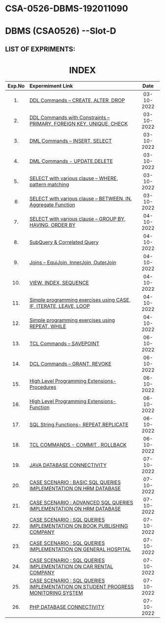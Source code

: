 # CSA-0526-DBMS-192011090

# DBMS (CSA0526) --Slot-D
## LIST OF EXPRIMENTS:

<h1 align="center"> INDEX </h1>



|Exp.No 		|Expermiment Link  	|Date 	|
|:---:|:---|:---:|
|1.		|[DDL Commands – CREATE, ALTER, DROP ](https://github.com/Gowtham152003/CSA-0526-DBMS-192011090/blob/main/EXP%201%20DBMS.txt )	|03-10-2022	|
|2.		|[DDL Commands with Constraints – PRIMARY, FOREIGN KEY, UNIQUE, CHECK ](https://github.com/Gowtham152003/CSA-0526-DBMS-192011090/blob/main/EXP%202%20DBMS.txt)<br/>	|03-10-2022		|
|3.		|[DML Commands – INSERT, SELECT ](https://github.com/Gowtham152003/CSA-0526-DBMS-192011090/blob/main/EXP%203%20DBMS.txt)<br/>	|03-10-2022		|
|4.		|[DML Commands - UPDATE,DELETE ](https://github.com/Gowtham152003/CSA-0526-DBMS-192011090/blob/main/EXP%204%20DBMS.txt)<br/>	|03-10-2022		|
|5.		|[SELECT with various clause – WHERE, pattern matching ](https://github.com/Gowtham152003/CSA-0526-DBMS-192011090/blob/main/EXP%205%20DBMS.txt)<br/>	|03-10-2022		|
|6		|[SELECT with various clause – BETWEEN, IN, Aggregate Function ](https://github.com/Gowtham152003/CSA-0526-DBMS-192011090/blob/main/EXP%206%20DBMS.txt)<br/>	|03-10-2022		|
|7.		|[SELECT with various clause – GROUP BY, HAVING, ORDER BY ](https://github.com/Gowtham152003/CSA-0526-DBMS-192011090/blob/main/EXP%207%20DBMS.txt)<br/>	|04-10-2022			|
|8.		|[SubQuery & Correlated Query ](https://github.com/Gowtham152003/CSA-0526-DBMS-192011090/blob/main/EXP%208%20DBMS.txt)<br/>	|  04-10-2022	     	|
|9.		|[Joins – EquiJoin, InnerJoin, OuterJoin](https://github.com/Gowtham152003/CSA-0526-DBMS-192011090/blob/main/EXP%209%20DBMS.txt)<br/>	| 04-10-2022	 	|
|10.		|[VIEW, INDEX, SEQUENCE ](https://github.com/Gowtham152003/CSA-0526-DBMS-192011090/blob/main/EXP%2010%20DBMS.txt)<br/>	|  04-10-2022		|
|11.		|[Simple programming  exercises using CASE, IF, ITERATE, LEAVE, LOOP ](https://github.com/Gowtham152003/CSA-0526-DBMS-192011090/blob/main/EXP%2011%20DBMS.txt)<br/>	| 04-10-2022			|
|12.		|[Simple programming  exercises using REPEAT, WHILE](https://github.com/Gowtham152003/CSA-0526-DBMS-192011090/blob/main/EXP%2012%20DBMS.txt)<br/>	|  04-10-2022	    |
|13.		|[TCL Commands – SAVEPOINT ](https://github.com/Gowtham152003/CSA-0526-DBMS-192011090/blob/main/EXP%2013%20DBMS.txt)<br/>	| 06-10-2022 		|
|14.		|[DCL Commands – GRANT, REVOKE ](https://github.com/Gowtham152003/CSA-0526-DBMS-192011090/blob/main/EXP%2014%20DBMS.txt)<br/>	|     06-10-2022 				|
|15.		|[High Level Programming Extensions-Procedures ](https://github.com/Gowtham152003/CSA-0526-DBMS-192011090/blob/main/EXP%2015%20DBMS.txt)<br/>	|   06-10-2022 		 	|
|16.		|[High Level Programming Extensions-Function ](https://github.com/Gowtham152003/CSA-0526-DBMS-192011090/blob/main/EXP%2016%20DBMS.txt)<br/>	|    06-10-2022 				|
|17.		|[SQL String Functions- REPEAT,REPLICATE ](https://github.com/Gowtham152003/CSA-0526-DBMS-192011090/blob/main/EXP%2017%20DBMS.txt)<br/>	|     06-10-2022 				|
|18.		|[TCL COMMANDS - COMMIT , ROLLBACK](https://github.com/Gowtham152003/CSA-0526-DBMS-192011090/blob/main/EXP%2018%20DBMS.txt)<br/>	|  06-10-2022 		 		|
|19.		|[JAVA DATABASE CONNECTIVITY](https://github.com/Gowtham152003/CSA-0526-DBMS-192011090/blob/main/EXP%2019%20DBMS.txt)<br/>	| 07-10-2022   	|
|20.		|[ CASE SCENARIO : BASIC SQL QUERIES IMPLEMENTATION ON HRM DATABASE](https://github.com/Gowtham152003/CSA-0526-DBMS-192011090/blob/main/EXP%2020%20EMP%20SCENARIO.txt)<br/>	| 07-10-2022   	|
|21.		|[ CASE SCENARIO : ADVANCED SQL QUERIES IMPLEMENTATION ON HRM DATABASE](https://github.com/Gowtham152003/CSA-0526-DBMS-192011090/blob/main/EXP%2021%20Employee%20advanced%20sql%20queries.txt)<br/>	|  07-10-2022  	|
|22.		|[ CASE SCENARIO : SQL QUERIES IMPLEMENTATION ON BOOK PUBLISHING COMPANY](https://github.com/Gowtham152003/CSA-0526-DBMS-192011090/blob/main/EXP%2022%20DBMS%20BOOK%20COMPANY.txt)<br/>	|  07-10-2022  	|
|23.		|[ CASE SCENARIO : SQL QUERIES IMPLEMENTATION ON GENERAL HOSPITAL](https://github.com/Gowtham152003/CSA-0526-DBMS-192011090/blob/main/EXP%2023%20HOSPITAL.txt)<br/>	|  07-10-2022  	|
|24.		|[ CASE SCENARIO : SQL QUERIES IMPLEMENTATION ON CAR RENTAL COMPANY](https://github.com/Gowtham152003/CSA-0526-DBMS-192011090/blob/main/EXP%2024%20CAR%20RENTAL%20COMPANY.txt)<br/>	|  07-10-2022  	|
|25.		|[ CASE SCENARIO : SQL QUERIES IMPLEMENTATION ON STUDENT PROGRESS MONITORING SYSTEM](https://github.com/Gowtham152003/CSA-0526-DBMS-192011090/blob/main/EXP%2025%20STUDENT%20MONITORING.txt)<br/>	|  07-10-2022  	|
|26.		|[ PHP DATABASE CONNECTIVITY](https://github.com/Gowtham152003/CSA-0526-DBMS-192011090/blob/main/PHP%20DB%20CONNECTION.txt)<br/>	|  07-10-2022  	|
